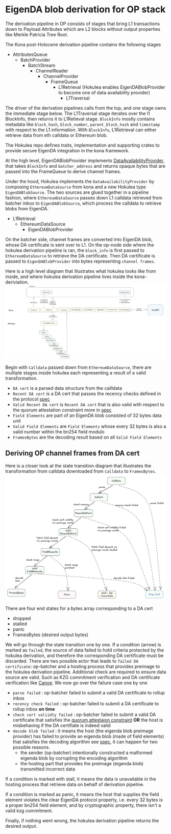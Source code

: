 # EigenDA blob derivation for OP stack

The derivation pipeline in OP consists of stages that bring L1 transactions down to Payload Attributes which are L2 blocks 
without output properties like Merkle Patricia Tree Root.

The Kona post-Holocene derivation pipeline contains the following stages
- AttributesQueue
    - BatchProvider
        - BatchStream
            - ChannelReader
                - ChannelProvider
                    - FrameQueue                                                
                        - L1Retrieval (Hokulea enables EigenDABlobProvider to become one of data availability provider)
                            - L1Traversal

The driver of the derivation pipelines calls from the top, and one stage owns the immediate stage below. The L1Traversal stage iterates
over the l1 BlockInfo, then returns it to L1Retieval stage. `BlockInfo` mostly contains metadata like `block_hash`, `block_number`, 
`parent_block_hash` and `timestamp` with respect to the L1 information.
With `BlockInfo`, L1Retrieval can either retrieve data from eth calldata or Ethereum blob.


The Hokulea repo defines traits, implementation and supporting crates to provide secure EigenDA integration in the kona framework.

At the high level, EigenDABlobProvider implements [DataAvailabilityProvider](https://docs.rs/kona-derive/latest/kona_derive/traits/trait.DataAvailabilityProvider.html), that takes `BlockInfo` and `batcher_address` and returns opaque
bytes that are passed into the FrameQueue to derive channel frames.

Under the hood, Hokulea implements the `DataAvailabilityProvider` by composing `EthereumDataSource` from kona and a new Hokulea type `EigenDABlobSource`. The two sources
are glued together in a pipeline fashion, where `EthereumDataSource` passes down L1 calldata retrieved from batcher inbox to `EigenDABlobSource`, which process the calldata to retrieve blobs from EigenDA.

- L1Retrieval
    - EthereumDataSource
        - EigenDABlobProvider

On the batcher side, channel frames are converted into EigenDA blob, whose DA certificate is sent over to L1.
On the op-node side where the hokulea derivation pipeline is ran, the `block_info` is first passed to `EthereumDataSource` to retrieve the
DA certificate.
Then DA certificate is passed to `EigenDABlobProvider` into bytes representing `channel frames`.

Here is a high level diagram that illustrates what hokulea looks like from inside, and where hokulea derivation pipeline lives inside the kona-deriviation.
![](../assets/hokulea-in-kona-derivation-pipeline.png)

Begin with `Calldata` passed down from `EthereumDataSource`, there are multiple stages inside hokulea each representing a result of a valid transformation.

- `DA cert` is a parsed data structure from the callldata
- `Recent DA cert` is a DA cert that passes the recency checks defined in the protocol [spec](https://github.com/Layr-Labs/eigenda/blob/master/docs/spec/src/integration/spec/6-secure-integration.md#1-rbn-recency-validation)
- `Valid Recent DA cert` is `Recent DA cert` that is also valid with respect to the quorum attestation constraint more in [spec](https://github.com/Layr-Labs/eigenda/blob/master/docs/spec/src/integration/spec/6-secure-integration.md#2-cert-validation)
- `Field Elements` are part of an EigenDA blob consisted of 32 bytes data unit
- `Valid Field Elements` are `Field Elements` whose every 32 bytes is also a valid number within the bn254 field modulo
- `FramesBytes` are the decoding result based on all `Valid Field Elements`

## Deriving OP channel frames from DA cert

Here is a closer look at the state transition diagram that illustrates the transformation from calldata downloaded from `Calldata` to `FramesBytes`.
![](../assets/hokulea-derivation.png)

There are four end states for a bytes array corresponding to a DA cert
- dropped
- stalled
- panic
- FramesBytes (desired output bytes)

We will go through the state transition one by one. If a condition (arrow) is marked as `failed`, the source of data failed to hold criteria protected by the hokulea derivation, and therefore the corresponding DA certificate must be discarded. There are two possible actor that leads to `failed DA certificate`: op-batcher and a hosting
process that provides preimage to the hokulea derivation pipeline. Additional check are required to ensure data source are valid. Such as KZG commitment verification
and DA certificate verification like [Canoe](../canoe/). We now go over the failure case one by one

- `parse failed` : op-batcher failed to submit a valid DA certificate to rollup inbox
- `recency check failed` : op-batcher failed to submit a DA certificate to rollup inbox **on time**
- `check cert valiidty failed` : op-batcher failed to submit a valid DA certificate that satisfies the [quorum attestaion constraint](https://github.com/Layr-Labs/eigenda/blob/master/docs/spec/src/integration/spec/6-secure-integration.md#2-cert-validation) **OR** the host is misbehaving if the DA certifiate is indeed valid
- `decode blob failed` : it means the host (the eigenda blob preimage provider) has failed to provide an eigenda blob (made of field elements) that satisfies the decoding algorithm see [spec](https://github.com/Layr-Labs/eigenda/blob/master/docs/spec/src/integration/spec/3-datastructs.md#data-structs), it can happen for two possible reasons.
  - the sender (op-batcher) intentionally constructed a malformed eigenda blob by corrupting the encoding algorithm
  - the hosting part that provides the preimage (eigenda blob) transmitted incorrect data

If a condition is marked with stall, it means the data is unavailable in the hosting process that retrieve data on behalf of derivation pipeline.

If a condition is marked as panic, it means the host that supplies the field element violates the clear EigenDA protocol property, i.e. every 32 bytes is a proper
bn254 field element, and by cryptographic property, there isn't a valid kzg commitment.

Finally, if nothing went wrong, the hokulea derivation pipeline returns the desired output.



